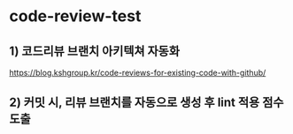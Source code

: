 # code-review-test

## 1) 코드리뷰 브랜치 아키텍쳐 자동화
https://blog.kshgroup.kr/code-reviews-for-existing-code-with-github/

## 2) 커밋 시, 리뷰 브랜치를 자동으로 생성 후 lint 적용 점수 도출
